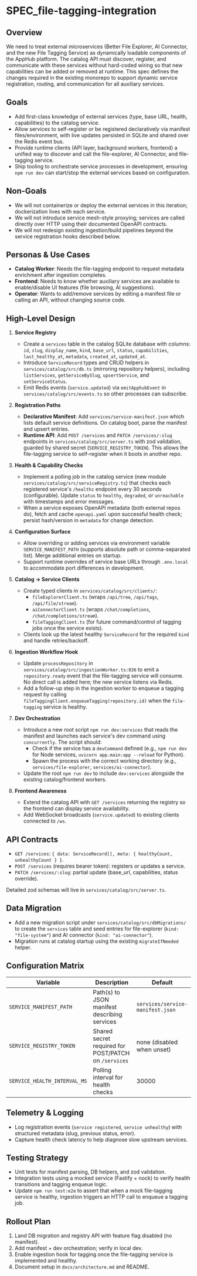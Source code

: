 # SPEC_file-tagging-integration

## Overview
We need to treat external microservices (Better File Explorer, AI Connector, and the new File Tagging Service) as dynamically loadable components of the AppHub platform. The catalog API must discover, register, and communicate with these services without hard-coded wiring so that new capabilities can be added or removed at runtime. This spec defines the changes required in the existing monorepo to support dynamic service registration, routing, and communication for all auxiliary services.

## Goals
- Add first-class knowledge of external services (type, base URL, health, capabilities) to the catalog service.
- Allow services to self-register or be registered declaratively via manifest files/environment, with live updates persisted in SQLite and shared over the Redis event bus.
- Provide runtime clients (API layer, background workers, frontend) a unified way to discover and call the file-explorer, AI Connector, and file-tagging service.
- Ship tooling to orchestrate service processes in development, ensuring `npm run dev` can start/stop the external services based on configuration.

## Non-Goals
- We will not containerize or deploy the external services in this iteration; dockerization lives with each service.
- We will not introduce service mesh-style proxying; services are called directly over HTTP using their documented OpenAPI contracts.
- We will not redesign existing ingestion/build pipelines beyond the service registration hooks described below.

## Personas & Use Cases
- **Catalog Worker**: Needs the file-tagging endpoint to request metadata enrichment after ingestion completes.
- **Frontend**: Needs to know whether auxiliary services are available to enable/disable UI features (file browsing, AI suggestions).
- **Operator**: Wants to add/remove services by editing a manifest file or calling an API, without changing source code.

## High-Level Design
1. **Service Registry**
   - Create a `services` table in the catalog SQLite database with columns: `id`, `slug`, `display_name`, `kind`, `base_url`, `status`, `capabilities`, `last_healthy_at`, `metadata`, `created_at`, `updated_at`.
   - Introduce `ServiceRecord` types and CRUD helpers in `services/catalog/src/db.ts` (mirroring repository helpers), including `listServices`, `getServiceBySlug`, `upsertService`, and `setServiceStatus`.
   - Emit Redis events (`service.updated`) via `emitApphubEvent` in `services/catalog/src/events.ts` so other processes can subscribe.

2. **Registration Paths**
   - **Declarative Manifest**: Add `services/service-manifest.json` which lists default service definitions. On catalog boot, parse the manifest and upsert entries.
   - **Runtime API**: Add `POST /services` and `PATCH /services/:slug` endpoints in `services/catalog/src/server.ts` with zod validation, guarded by shared secret (`SERVICE_REGISTRY_TOKEN`). This allows the file-tagging service to self-register when it boots in another repo.

3. **Health & Capability Checks**
   - Implement a polling job in the catalog service (new module `services/catalog/src/serviceRegistry.ts`) that checks each registered service's `/healthz` endpoint every 30 seconds (configurable). Update `status` to `healthy`, `degraded`, or `unreachable` with timestamps and error messages.
   - When a service exposes OpenAPI metadata (both external repos do), fetch and cache `openapi.yaml` upon successful health check; persist hash/version in `metadata` for change detection.

4. **Configuration Surface**
   - Allow overriding or adding services via environment variable `SERVICE_MANIFEST_PATH` (supports absolute path or comma-separated list). Merge additional entries on startup.
   - Support runtime overrides of service base URLs through `.env.local` to accommodate port differences in development.

5. **Catalog → Service Clients**
   - Create typed clients in `services/catalog/src/clients/`:
     - `fileExplorerClient.ts` (wraps `/api/tree`, `/api/tags`, `/api/file/stream`).
     - `aiConnectorClient.ts` (wraps `/chat/completions`, `/chat/completions/stream`).
     - `fileTaggingClient.ts` (for future command/control of tagging jobs once the service exists).
   - Clients look up the latest healthy `ServiceRecord` for the required `kind` and handle retries/backoff.

6. **Ingestion Workflow Hook**
   - Update `processRepository` in `services/catalog/src/ingestionWorker.ts:836` to emit a `repository.ready` event that the file-tagging service will consume. No direct call is added here; the new service listens via Redis.
   - Add a follow-up step in the ingestion worker to enqueue a tagging request by calling `fileTaggingClient.enqueueTagging(repository.id)` when the `file-tagging` service is healthy.

7. **Dev Orchestration**
   - Introduce a new root script `npm run dev:services` that reads the manifest and launches each service's dev command using `concurrently`. The script should:
     - Check if the service has a `devCommand` defined (e.g., `npm run dev` for Node services, `uvicorn app.main:app --reload` for Python).
     - Spawn the process with the correct working directory (e.g., `services/file-explorer`, `services/ai-connector`).
   - Update the root `npm run dev` to include `dev:services` alongside the existing catalog/frontend workers.

8. **Frontend Awareness**
   - Extend the catalog API with `GET /services` returning the registry so the frontend can display service availability.
   - Add WebSocket broadcasts (`service.updated`) to existing clients connected to `/ws`.

## API Contracts
- `GET /services`: `{ data: ServiceRecord[], meta: { healthyCount, unhealthyCount } }`.
- `POST /services` (requires bearer token): registers or updates a service.
- `PATCH /services/:slug`: partial update (base_url, capabilities, status override).

Detailed zod schemas will live in `services/catalog/src/server.ts`.

## Data Migration
- Add a new migration script under `services/catalog/src/dbMigrations/` to create the `services` table and seed entries for file-explorer (`kind: "file-system"`) and AI connector (`kind: "ai-connector"`).
- Migration runs at catalog startup using the existing `migrateIfNeeded` helper.

## Configuration Matrix
| Variable | Description | Default |
| --- | --- | --- |
| `SERVICE_MANIFEST_PATH` | Path(s) to JSON manifest describing services | `services/service-manifest.json` |
| `SERVICE_REGISTRY_TOKEN` | Shared secret required for POST/PATCH on `/services` | none (disabled when unset) |
| `SERVICE_HEALTH_INTERVAL_MS` | Polling interval for health checks | 30000 |

## Telemetry & Logging
- Log registration events (`service registered`, `service unhealthy`) with structured metadata (slug, previous status, error).
- Capture health check latency to help diagnose slow upstream services.

## Testing Strategy
- Unit tests for manifest parsing, DB helpers, and zod validation.
- Integration tests using a mocked service (Fastify + nock) to verify health transitions and tagging enqueue logic.
- Update `npm run test:e2e` to assert that when a mock file-tagging service is healthy, ingestion triggers an HTTP call to enqueue a tagging job.

## Rollout Plan
1. Land DB migration and registry API with feature flag disabled (no manifest).
2. Add manifest + dev orchestration; verify in local dev.
3. Enable ingestion hook for tagging once the file-tagging service is implemented and healthy.
4. Document setup in `docs/architecture.md` and README.

